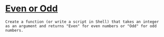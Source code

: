 # [Even or Odd](https://www.codewars.com/kata/even-or-odd "https://www.codewars.com/kata/53da3dbb4a5168369a0000fe")

```
Create a function (or write a script in Shell) that takes an integer as an argument and returns "Even" for even numbers or "Odd" for odd numbers.
```